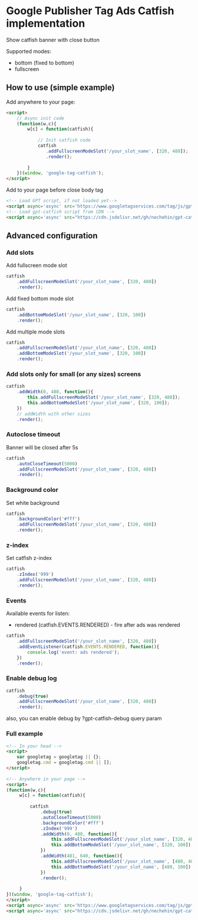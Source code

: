 # Google Publisher Tag Ads Catfish implementation

Show catfish banner with close button

Supported modes:
- bottom (fixed to bottom)
- fullscreen

 ## How to use (simple example)
 
 Add anywhere to your page:
 
 ```html
 <script>
     // Async init code
     (function(w,c){
         w[c] = function(catfish){
             
             // Init catfish code
             catfish
                .addFullscreenModeSlot('/your_slot_name', [320, 480]);
                .render();
                
         }
     })(window, 'google-tag-catfish');
 </script>
  ```
  
Add to your page before close body tag
   
```html
<!-- Load GPT script, if not loaded yet-->
<script async='async' src='https://www.googletagservices.com/tag/js/gpt.js'></script>
<!-- Load gpt-catfish script from CDN -->
<script async='async' src="https://cdn.jsdelivr.net/gh/nechehin/gpt-catfish@latest/googletag-catfish.min.js"></script>
```
   
## Advanced configuration
   
### Add slots
   
Add fullscreen mode slot
```js
catfish
    .addFullscreenModeSlot('/your_slot_name', [320, 480])
    .render();
```

Add fixed bottom mode slot
```js
catfish
    .addBottomModeSlot('/your_slot_name', [320, 100])
    .render();
```
   
Add multiple mode slots
```js
catfish
    .addFullscreenModeSlot('/your_slot_name', [320, 480])
    .addBottomModeSlot('/your_slot_name', [320, 100])
    .render();
```   

### Add slots only for small (or any sizes) screens

```js
catfish
    .addWidth(0, 480, function(){
        this.addFullscreenModeSlot('/your_slot_name', [320, 480]);
        this.addBottomModeSlot('/your_slot_name', [320, 100]);
    })
    // addWidth with other sizes
    .render();
```   

### Autoclose timeout

Banner will be closed after 5s

```js
catfish
    .autoCloseTimeout(5000)
    .addFullscreenModeSlot('/your_slot_name', [320, 480])
    .render();
```

### Background color

Set white background

```js
catfish
    .backgroundColor('#fff')
    .addFullscreenModeSlot('/your_slot_name', [320, 480])
    .render();
```

### z-index

Set catfish z-index

```js
catfish
    .zIndex('999')
    .addFullscreenModeSlot('/your_slot_name', [320, 480])
    .render();
```

### Events
Available events for listen:
- rendered (catfish.EVENTS.RENDERED) - fire after ads was rendered

```js
catfish
    .addFullscreenModeSlot('/your_slot_name', [320, 480])
    .addEventListener(catfish.EVENTS.RENDERED, function(){ 
        console.log('event: ads rendered'); 
    })
    .render();
```

### Enable debug log

```js
catfish
    .debug(true)
    .addFullscreenModeSlot('/your_slot_name', [320, 480])
    .render();
```

also, you can enable debug by ?gpt-catfish-debug query param

### Full example

```html
<!-- In your head -->
<script>
    var googletag = googletag || {};
    googletag.cmd = googletag.cmd || [];
</script>
        
<!-- Anywhere in your page -->        
<script>
(function(w,c){
     w[c] = function(catfish){
         
         catfish
             .debug(true)
             .autoCloseTimeout(5000)
             .backgroundColor('#fff')
             .zIndex('999')
             .addWidth(0, 480, function(){
                 this.addFullscreenModeSlot('/your_slot_name', [320, 480]);
                 this.addBottomModeSlot('/your_slot_name', [320, 100]);
             })
             .addWidth(481, 640, function(){
                 this.addFullscreenModeSlot('/your_slot_name', [480, 480]);
                 this.addBottomModeSlot('/your_slot_name', [480, 100]);
             })
             .render();
            
     }
})(window, 'google-tag-catfish');
</script>   
<script async='async' src='https://www.googletagservices.com/tag/js/gpt.js'></script>
<script async='async' src="https://cdn.jsdelivr.net/gh/nechehin/gpt-catfish@latest/googletag-catfish.min.js"></script>
```  
